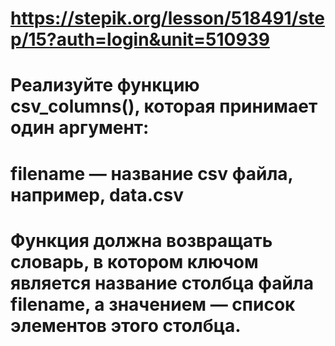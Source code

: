 # https://stepik.org/lesson/518491/step/15?auth=login&unit=510939
# Реализуйте функцию csv_columns(), которая принимает один аргумент:

# filename — название csv файла, например, data.csv
# Функция должна возвращать словарь, в котором ключом является название столбца файла filename, а значением — список элементов этого столбца.
